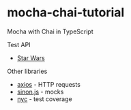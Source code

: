 # mocha-chai-tutorial
Mocha with Chai in TypeScript

Test API
- [Star Wars](https://swapi.dev/)

Other libraries
- [axios](https://github.com/axios/axios) - HTTP requests
- [sinon.js](http://sinonjs.org/) - mocks
- [nyc](https://github.com/istanbuljs/nyc) - test coverage
